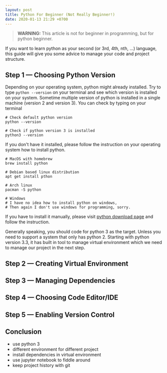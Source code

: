 ```yaml
---
layout: post
title: Python For Beginner (Not Really Beginner!)
date: 2020-01-13 21:29 +0700
---
```


> **WARNING:** This article is not for beginner in programming, but for python beginner.

If you want to learn python as your second (or 3rd, 4th, nth, ...) language, this guide will give you some advice to manage your code and project structure.

## Step 1 — Choosing Python Version

Depending on your operating system, python might already installed. Try to type `python --version` on your terminal and see which version is installed on your system. Sometime multiple version of python is installed in a single machine (version 2 and version 3). You can check by typing on your terminal

```shell
# Check default python version
python --version

# Check if python version 3 is installed
python3 --version
```

If you don't have it installed, please follow the instruction on your operating system how to install python.

```shell
# MacOS with homebrew
brew install python

# Debian based linux distribution
apt get install pthon

# Arch linux
pacman -S python

# Windows
# I have no idea how to install python on windows,
# Then again I don't use windows for programming, sorry.
```

If you have to install it manually, please visit [python download page][python-download] and follow the instruction.

Generally speaking, you should code for python 3 as the target. Unless you need to support a system that only has python 2. Starting with python version 3.3, it has built in tool to manage virtual environment which we need to manage our project in the next step.

## Step 2 — Creating Virtual Environment

## Step 3 — Managing Dependencies

## Step 4 — Choosing Code Editor/IDE

## Step 5 — Enabling Version Control

## Conclusion

-   use python 3
-   different environment for different project
-   install dependencies in virtual environment
-   use jupyter notebook to fiddle around
-   keep project history with git

[python-download]: https://www.python.org/downloads/
